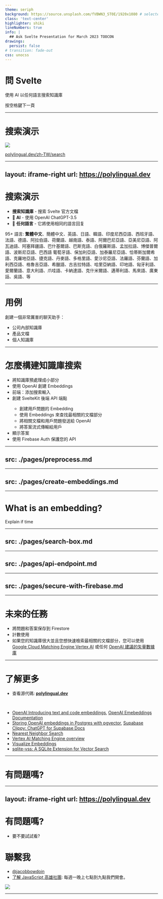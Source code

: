 ```yaml
---
theme: seriph
background: https://source.unsplash.com/fVBWN3_ST0E/1920x1080 # selected from a curated Unsplash collection by Anthony https://unsplash.com/collections/94734566/slidev
class: 'text-center'
highlighter: shiki
lineNumbers: true
info: |
  ## Ask Svelte Presentation for March 2023 TOOCON
drawings:
  persist: false
# transition: fade-out
css: unocss
---
```


# 問 Svelte

使用 AI 以任何語言搜索知識庫

<div class="pt-12">
  <span @click="$slidev.nav.next" class="px-2 py-1 rounded cursor-pointer" hover="bg-white bg-opacity-10">
    按空格鍵下一頁
    <!-- Press Space for next page  -->
    <carbon:arrow-right class="inline"/>
  </span>
</div>

<div class="abs-br m-6 flex gap-2">
  <a href="https://github.com/jacob-8/ask-svelte-presentation" target="_blank" title="GitHub"
    class="text-xl slidev-icon-btn opacity-50 !border-none !hover:text-white">
    <carbon-logo-github />
  </a>
</div>

<!--
了解我如何使用 OpenAI 和 SvelteKit 為 Svelte 文檔站點構建類似 ChatGPT 的多語言對話搜索。
了解我如何使用 Firebase Auth 保護我的 API，並獲得一些關於如何使用 Firebase 為您自己或您的公司創建多語言搜索工具的想法。
-->

---

# 搜索演示

<img m="y-10" border="rounded" src="/favorite-zh.png">

[polylingual.dev/zh-TW/search](https://polylingual.dev/zh-TW/search)

---
layout: iframe-right
url: https://polylingual.dev
---

# 搜索演示 <!-- Search Demo -->

- <logos-svelte-icon /> **搜索知識庫** - 搜索 Svelte 官方文檔  <!-- **Search Knowledge Base** - Search Svelte Official Documentation -->
- 🤖 **AI** - 使用 OpenAI ChatGPT-3.5 <!-- **AI** - Use OpenAI ChatGPT-3.5  -->
- 🤹 **任何語言** - 它將使用相同的語言回复 <!-- **Any Language** - It will reply using the same language of the question -->
<!-- - 📖 -->

95+ 語言: <span class="text-blue">**繁體中文**</span>、簡體中文、英語、日語、韓語、印度尼西亞語、西班牙語、法語、德語、阿拉伯語、荷蘭語、越南語、泰語、阿爾巴尼亞語、亞美尼亞語、阿瓦迪語、阿塞拜疆語、巴什基爾語、巴斯克語、白俄羅斯語、孟加拉語、博傑普爾語、波斯尼亞語、巴西語 葡萄牙語、保加利亞語、加泰羅尼亞語、恰蒂斯加爾希語、克羅地亞語、捷克語、丹麥語、多格里語、愛沙尼亞語、法羅語、芬蘭語、加利西亞語、格魯吉亞語、希臘語、古吉拉特語、哈里亞納語、印地語、匈牙利語、愛爾蘭語、意大利語、爪哇語、卡納達語、克什米爾語、邁蒂利語、馬來語、廣東話、吳語、等

<!-- Source: https://seo.ai/blog/how-many-languages-does-chatgpt-support -->

---

# 用例 <!-- Use Cases -->

創建一個非常厲害的聊天助手： <!-- Create a highly proficient chat assistant for your: -->

- 公司內部知識庫 <!-- company internal knowledge base -->
- 產品文檔 <!-- product documentation -->
- 個人知識庫 <!-- personal knowledge base -->

---

# 怎麼構建知識庫搜索

- <clarity-process-on-vm-line inline /> 將知識庫預處理成小部分 <!-- Preprocess knowledge base into small sections -->
- <carbon-3d-print-mesh /> 使用 OpenAI 創建 Embeddings <!-- Create embeddings using OpenAI -->
- <carbon-search /> 前端：添加搜索輸入 <!-- Add a search box to the front end -->
- <carbon-bare-metal-server /> 創建 SvelteKit 後端 API 端點 <!-- Create SvelteKit back-end API endpoint  -->
  - <carbon-3d-print-mesh /> 創建用戶問題的 Embedding <!-- Create embedding of user's query -->
  - <fluent-mdl2-documentation /> 使用 Embeddings 來查找最相關的文檔部分 <!-- Use embeddings to find most relevant documentation sections -->
  - <carbon-chat /> 將相關文檔和用戶問題發送給 OpenAI <!-- Send relevant documentation and user's question to OpenAI -->
  - <fluent-stream-output-20-regular /> 將答案流式傳輸給用戶 <!-- Stream answer back to user -->
- <mdi-message-text-fast-outline /> 顯示答案 <!--Show answer-->
- <logos-firebase/> 使用 Firebase Auth 保護您的 API <!-- Secure your API with Firebase Auth -->

---
src: ./pages/preprocess.md
---

---
src: ./pages/create-embeddings.md
---

---

# What is an embedding?

Explain if time

---
src: ./pages/search-box.md
---

---
src: ./pages/api-endpoint.md
---

---
src: ./pages/secure-with-firebase.md
---

---

# 未來的任務

- <logos-firebase/> 將問題和答案保存到 Firestore
- 計數使用
- 如果您的知識庫很大並且您想快速檢索最相關的文檔部分，您可以使用 [Google Cloud Matching Engine Vertex AI](https://cloud.google.com/blog/topics/developers-practitioners/find-anything-blazingly-fast-googles-vector-search-technology) 或任何 [OpenAI 建議的矢量數據庫](https://platform.openai.com/docs/guides/embeddings/how-can-i-retrieve-k-nearest-embedding-vectors-quickly)

<!-- This will allow users to view their history and you can provide cached answers to nearly identical questions. -->

---

# 了解更多

- <carbon-logo-github /> 查看源代碼: [**polylingual.dev**](https://github.com/jacob-8/polylingual.dev)
<br />

- [OpenAI Introducing text and code embeddings](https://openai.com/blog/introducing-text-and-code-embeddings/), [OpenAI Emebeddings Documentation](https://platform.openai.com/docs/guides/embeddings/what-are-embeddings)
- [Storing OpenAI embeddings in Postgres with pgvector](https://supabase.com/blog/openai-embeddings-postgres-vector), [Supabase Clippy: ChatGPT for Supabase Docs](https://supabase.com/blog/chatgpt-supabase-docs)
- [Nearest Neighbor Search](https://towardsdatascience.com/using-approximate-nearest-neighbor-search-in-real-world-applications-a75c351445d)
- [Vertex AI Matching Engine overview](https://cloud.google.com/vertex-ai/docs/matching-engine/overview)
- [Visualize Embeddings](https://nnext.ai/wiki/Visualizing-ChatGPT-embeddings-2ecbf1423280479fa6f303c3343a49a1)
- [sqlite-vss: A SQLite Extension for Vector Search](https://observablehq.com/@asg017/introducing-sqlite-vss)

---

# 有問題嗎?

---
layout: iframe-right
url: https://polylingual.dev
---

# 有問題嗎?

- 要不要試試看? <!-- Want to try it out? -->

<div mb-10 />

# 聯繫我

- <logos-twitter/> [@jacobbowdoin](https://twitter.com/jacobbowdoin)
- <logos-facebook/> [了解 JavaScript 高雄社團](https://www.facebook.com/groups/liaojiejavascript): 每週一晚上七點到九點我們開會。

<img ml-6 mt-4 w-180px border="rounded" src="/facebook-qr.png">

---

